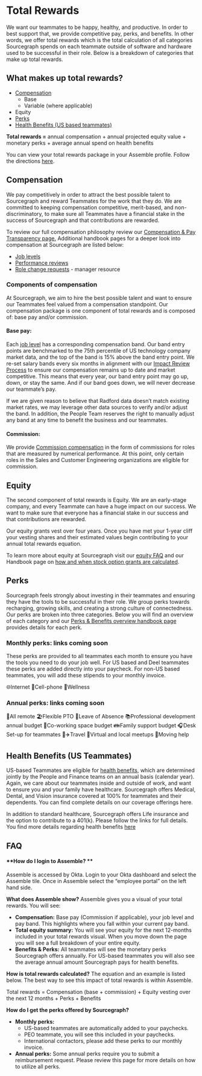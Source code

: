 # **Total Rewards** 

We want our teammates to be happy, healthy, and productive. In order to best support that, we provide competitive pay, perks, and benefits. In other words, we offer total rewards which is the total calculation of all categories Sourcegraph spends on each teammate outside of software and hardware used to be successful in their role. Below is a breakdown of categories that make up total rewards.

## **What makes up total rewards?**

- [Compensation](../../benefits-pay-perks/pay-expenses/compensation/index.md)
  - Base
  - Variable (where applicable)
- Equity
- [Perks](../../benefits-pay-perks/benefits-perks/index.md#perks)
- [Health Benefits (US based teammates)](../../benefits-pay-perks/benefits-perks/index.md#benefits)

**Total rewards =** annual compensation + annual projected equity value + monetary perks + average annual spend on health benefits

You can view your total rewards package in your Assemble profile. Follow the directions [here](../../benefits-pay-perks/pay-expenses/compensation/index.md#pay-transparency).

## **Compensation**

We pay competitively in order to attract the best possible talent to Sourcegraph and reward Teammates for the work that they do. We are committed to keeping compensation competitive, merit-based, and non-discriminatory, to make sure all Teammates have a financial stake in the success of Sourcegraph and that contributions are rewarded.

To review our full compensation philosophy review our [Compensation & Pay Transparency page.](../../benefits-pay-perks/pay-expenses/compensation/index.md) Additional handbook pages for a deeper look into compensation at Sourcegraph are listed below:

- [Job levels](../../benefits-pay-perks/pay-expenses/compensation/leveling-guide.md)
- [Performance reviews](../people-talent/people-ops/process/teammate-sentiment/impact-reviews/index.md)
- [Role change requests](../people-talent/people-ops/process/compensation-and-leveling/compensation-role-changes.md) - manager resource

### **Components of compensation**

At Sourcegraph, we aim to hire the best possible talent and want to ensure our Teammates feel valued from a compensation standpoint. Our compensation package is one component of total rewards and is composed of: base pay and/or commission.

#### **Base pay:**

Each [job level](../../benefits-pay-perks/pay-expenses/compensation/leveling-guide.md) has a corresponding compensation band. Our band entry points are benchmarked to the 75th percentile of US technology company market data, and the top of the band is 15% above the band entry point. We re-set salary bands every six months in alignment with our [Impact Review Process](../people-talent/people-ops/process/teammate-sentiment/impact-reviews/index.md) to ensure our compensation remains up to date and market competitive. This means that every year, our band entry point may go up, down, or stay the same. And if our band goes down, we will never decrease our teammate’s pay.

If we are given reason to believe that Radford data doesn’t match existing market rates, we may leverage other data sources to verify and/or adjust the band. In addition, the People Team reserves the right to manually adjust any band at any time to benefit the business and our teammates.

#### **Commission:**

We provide [Commission compensation](../finance/process/commissions.md) in the form of commissions for roles that are measured by numerical performance. At this point, only certain roles in the Sales and Customer Engineering organizations are eligible for commission.

## **Equity**

The second component of total rewards is Equity. We are an early-stage company, and every Teammate can have a huge impact on our success. We want to make sure that everyone has a financial stake in our success and that contributions are rewarded.

Our equity grants vest over four years. Once you have met your 1-year cliff your vesting shares and their estimated values begin contributing to your annual total rewards equation.

To learn more about equity at Sourcegraph visit our [equity FAQ](../../benefits-pay-perks/pay-expenses/compensation/equity-faq.md) and our Handbook page on [how and when stock option grants are calculated](../../benefits-pay-perks/pay-expenses/compensation/equity-timing.md#sts=Option%20grant%20timing).

## **Perks**

Sourcegraph feels strongly about investing in their teammates and ensuring they have the tools to be successful in their role. We group perks towards recharging, growing skills, and creating a strong culture of connectedness. Our perks are broken into three categories. Below you will find an overview of each category and our [Perks & Benefits overview handbook page](../../benefits-pay-perks/benefits-perks/index.md#perks) provides details for each perk.

### **Monthly perks:** links coming soon

These perks are provided to all teammates each month to ensure you have the tools you need to do your job well. For US based and Deel teammates these perks are added directly into your paycheck. For non-US based teammates, you will add these stipends to your monthly invoice.

🌐Internet
📲Cell-phone
🏃Wellness

### **Annual perks:** links coming soon

🏡All remote
🏖️Flexible PTO
🏥Leave of Absence
📚Professional development annual budget
🏢Co-working space budget
👪Family support budget
🎧Desk Set-up for teammates
🏡✈️Travel
👋Virtual and local meetups
🚚Moving help

## **Health Benefits (US Teammates)**

US-based Teammates are eligible for [health benefits](../../benefits-pay-perks/benefits-perks/index.md#benefits), which are determined jointly by the People and Finance teams on an annual basis (calendar year). Again, we care about our teammates inside and outside of work, and want to ensure you and your family have healthcare.
Sourcegraph offers Medical, Dental, and Vision insurance covered at 100% for teammates and their dependents. You can find complete details on our coverage offerings here.

In addition to standard healthcare, Sourcegraph offers Life insurance and the option to contribute to a 401(k). Please follow the links for full details. You find more details regarding health benefits [here](../../benefits-pay-perks/benefits-perks/benefits.md)

## **FAQ**

#### **How do I login to Assemble? **

Assemble is accessed by Okta. Login to your Okta dashboard and select the Assemble tile. Once in Assemble select the “employee portal” on the left hand side.

**What does Assemble show?**
Assemble gives you a visual of your total rewards. You will see:

- **Compensation:** Base pay (Commission if applicable), your job level and pay band. This highlights where you fall within your current pay band.
- **Total equity summary:** You will see your equity for the next 12-months included in your total rewards visual. When you move down the page you will see a full breakdown of your entire equity.
- **Benefits & Perks:** All teammates will see the monetary perks Sourcegraph offers annually. For US-based teammates you will also see the average annual amount Sourcegraph pays for health benefits.

**How is total rewards calculated?**
The equation and an example is listed below. The best way to see this impact of total rewards is within Assemble.

Total rewards = Compensation (base + commission) + Equity vesting over the next 12 months + Perks + Benefits

**How do I get the perks offered by Sourcegraph?**

- **Monthly perks:**
  - US-based teammates are automatically added to your paychecks.
  - PEO teammate, you will see this included in your paychecks.
  - International contactors, please add these perks to our monthly invoice.
- **Annual perks:** Some annual perks require you to submit a reimbursement request. Please review this page for more details on how to utilize all perks.
